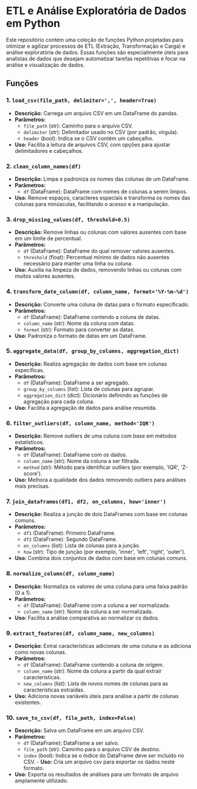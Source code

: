 # **ETL e Análise Exploratória de Dados em Python**

Este repositório contém uma coleção de funções Python projetadas para otimizar e agilizar processos de ETL (Extração, Transformação e Carga) e análise exploratória de dados. Essas funções são especialmente úteis para analistas de dados que desejam automatizar tarefas repetitivas e focar na análise e visualização de dados.

## **Funções**

### 1. `load_csv(file_path, delimiter=',', header=True)`
   - **Descrição:** Carrega um arquivo CSV em um DataFrame do pandas.
   - **Parâmetros:**
     - `file_path` (str): Caminho para o arquivo CSV.
     - `delimiter` (str): Delimitador usado no CSV (por padrão, vírgula).
     - `header` (bool): Indica se o CSV contém um cabeçalho.
   - **Uso:** Facilita a leitura de arquivos CSV, com opções para ajustar delimitadores e cabeçalhos.

### 2. `clean_column_names(df)`
   - **Descrição:** Limpa e padroniza os nomes das colunas de um DataFrame.
   - **Parâmetros:**
     - `df` (DataFrame): DataFrame com nomes de colunas a serem limpos.
   - **Uso:** Remove espaços, caracteres especiais e transforma os nomes das colunas para minúsculas, facilitando o acesso e a manipulação.

### 3. `drop_missing_values(df, threshold=0.5)`
   - **Descrição:** Remove linhas ou colunas com valores ausentes com base em um limite de percentual.
   - **Parâmetros:**
     - `df` (DataFrame): DataFrame do qual remover valores ausentes.
     - `threshold` (float): Percentual mínimo de dados não ausentes necessário para manter uma linha ou coluna.
   - **Uso:** Auxilia na limpeza de dados, removendo linhas ou colunas com muitos valores ausentes.

### 4. `transform_date_column(df, column_name, format='%Y-%m-%d')`
   - **Descrição:** Converte uma coluna de datas para o formato especificado.
   - **Parâmetros:**
     - `df` (DataFrame): DataFrame contendo a coluna de datas.
     - `column_name` (str): Nome da coluna com datas.
     - `format` (str): Formato para converter as datas.
   - **Uso:** Padroniza o formato de datas em um DataFrame.

### 5. `aggregate_data(df, group_by_columns, aggregation_dict)`
   - **Descrição:** Realiza agregação de dados com base em colunas específicas.
   - **Parâmetros:**
     - `df` (DataFrame): DataFrame a ser agregado.
     - `group_by_columns` (list): Lista de colunas para agrupar.
     - `aggregation_dict` (dict): Dicionário definindo as funções de agregação para cada coluna.
   - **Uso:** Facilita a agregação de dados para análise resumida.

### 6. `filter_outliers(df, column_name, method='IQR')`
   - **Descrição:** Remove outliers de uma coluna com base em métodos estatísticos.
   - **Parâmetros:**
     - `df` (DataFrame): DataFrame com os dados.
     - `column_name` (str): Nome da coluna a ser filtrada.
     - `method` (str): Método para identificar outliers (por exemplo, 'IQR', 'Z-score').
   - **Uso:** Melhora a qualidade dos dados removendo outliers para análises mais precisas.

### 7. `join_dataframes(df1, df2, on_columns, how='inner')`
   - **Descrição:** Realiza a junção de dois DataFrames com base em colunas comuns.
   - **Parâmetros:**
     - `df1` (DataFrame): Primeiro DataFrame.
     - `df2` (DataFrame): Segundo DataFrame.
     - `on_columns` (list): Lista de colunas para a junção.
     - `how` (str): Tipo de junção (por exemplo, 'inner', 'left', 'right', 'outer').
   - **Uso:** Combina dois conjuntos de dados com base em colunas comuns.

### 8. `normalize_column(df, column_name)`
   - **Descrição:** Normaliza os valores de uma coluna para uma faixa padrão (0 a 1).
   - **Parâmetros:**
     - `df` (DataFrame): DataFrame com a coluna a ser normalizada.
     - `column_name` (str): Nome da coluna a ser normalizada.
   - **Uso:** Facilita a análise comparativa ao normalizar os dados.

### 9. `extract_features(df, column_name, new_columns)`
   - **Descrição:** Extrai características adicionais de uma coluna e as adiciona como novas colunas.
   - **Parâmetros:**
     - `df` (DataFrame): DataFrame contendo a coluna de origem.
     - `column_name` (str): Nome da coluna a partir da qual extrair características.
     - `new_columns` (list): Lista de novos nomes de colunas para as características extraídas.
   - **Uso:** Adiciona novas variáveis úteis para análise a partir de colunas existentes.

### 10. `save_to_csv(df, file_path, index=False)`
   - **Descrição:** Salva um DataFrame em um arquivo CSV.
   - **Parâmetros:**
     - `df` (DataFrame): DataFrame a ser salvo.
     - `file_path` (str): Caminho para o arquivo CSV de destino.
     - `index` (bool): Indica se o índice do DataFrame deve ser incluído no CSV.
    - **Uso:** Cria um arquivo csv para exportar os dados neste formato.
   - **Uso:** Exporta os resultados de análises para um formato de arquivo amplamente utilizado.
